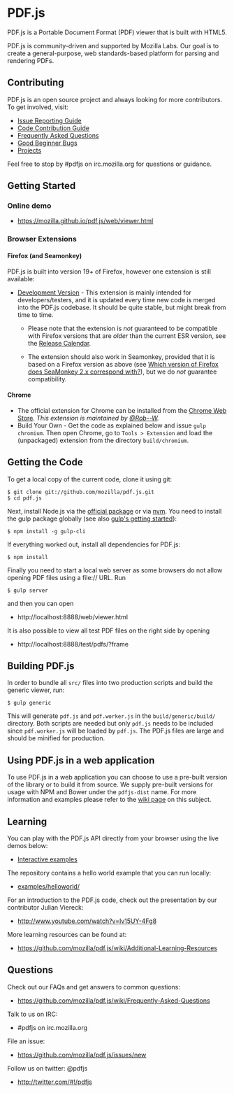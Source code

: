 # PDF.js

PDF.js is a Portable Document Format (PDF) viewer that is built with HTML5.

PDF.js is community-driven and supported by Mozilla Labs. Our goal is to
create a general-purpose, web standards-based platform for parsing and
rendering PDFs.

## Contributing

PDF.js is an open source project and always looking for more contributors. To
get involved, visit:

+ [Issue Reporting Guide](https://github.com/mozilla/pdf.js/blob/master/.github/CONTRIBUTING.md)
+ [Code Contribution Guide](https://github.com/mozilla/pdf.js/wiki/Contributing)
+ [Frequently Asked Questions](https://github.com/mozilla/pdf.js/wiki/Frequently-Asked-Questions)
+ [Good Beginner Bugs](https://github.com/mozilla/pdf.js/issues?direction=desc&labels=5-good-beginner-bug&page=1&sort=created&state=open)
+ [Projects](https://github.com/mozilla/pdf.js/projects)

Feel free to stop by #pdfjs on irc.mozilla.org for questions or guidance.

## Getting Started

### Online demo

+ https://mozilla.github.io/pdf.js/web/viewer.html

### Browser Extensions

#### Firefox (and Seamonkey)

PDF.js is built into version 19+ of Firefox, however one extension is still available:

+ [Development Version](http://mozilla.github.io/pdf.js/extensions/firefox/pdf.js.xpi) - This extension is mainly intended for developers/testers, and it is updated every time new code is merged into the PDF.js codebase. It should be quite stable, but might break from time to time.

  + Please note that the extension is *not* guaranteed to be compatible with Firefox versions that are *older* than the current ESR version, see the [Release Calendar](https://wiki.mozilla.org/RapidRelease/Calendar#Past_branch_dates).

  + The extension should also work in Seamonkey, provided that it is based on a Firefox version as above (see [Which version of Firefox does SeaMonkey 2.x correspond with?](https://wiki.mozilla.org/SeaMonkey/FAQ#General)), but we do *not* guarantee compatibility.

#### Chrome

+ The official extension for Chrome can be installed from the [Chrome Web Store](https://chrome.google.com/webstore/detail/pdf-viewer/oemmndcbldboiebfnladdacbdfmadadm).
*This extension is maintained by [@Rob--W](https://github.com/Rob--W).*
+ Build Your Own - Get the code as explained below and issue `gulp chromium`. Then open
Chrome, go to `Tools > Extension` and load the (unpackaged) extension from the
directory `build/chromium`.

## Getting the Code

To get a local copy of the current code, clone it using git:

    $ git clone git://github.com/mozilla/pdf.js.git
    $ cd pdf.js

Next, install Node.js via the [official package](http://nodejs.org) or via
[nvm](https://github.com/creationix/nvm). You need to install the gulp package
globally (see also [gulp's getting started](https://github.com/gulpjs/gulp/blob/master/docs/getting-started.md#getting-started)):

    $ npm install -g gulp-cli

If everything worked out, install all dependencies for PDF.js:

    $ npm install

Finally you need to start a local web server as some browsers do not allow opening
PDF files using a file:// URL. Run

    $ gulp server

and then you can open

+ http://localhost:8888/web/viewer.html

It is also possible to view all test PDF files on the right side by opening

+ http://localhost:8888/test/pdfs/?frame

## Building PDF.js

In order to bundle all `src/` files into two production scripts and build the generic
viewer, run:

    $ gulp generic

This will generate `pdf.js` and `pdf.worker.js` in the `build/generic/build/` directory.
Both scripts are needed but only `pdf.js` needs to be included since `pdf.worker.js` will
be loaded by `pdf.js`. The PDF.js files are large and should be minified for production.

## Using PDF.js in a web application

To use PDF.js in a web application you can choose to use a pre-built version of the library
or to build it from source. We supply pre-built versions for usage with NPM and Bower under
the `pdfjs-dist` name. For more information and examples please refer to the
[wiki page](https://github.com/mozilla/pdf.js/wiki/Setup-pdf.js-in-a-website) on this subject.

## Learning

You can play with the PDF.js API directly from your browser using the live
demos below:

+ [Interactive examples](http://mozilla.github.io/pdf.js/examples/index.html#interactive-examples)

The repository contains a hello world example that you can run locally:

+ [examples/helloworld/](https://github.com/mozilla/pdf.js/blob/master/examples/helloworld/)

For an introduction to the PDF.js code, check out the presentation by our
contributor Julian Viereck:

+ http://www.youtube.com/watch?v=Iv15UY-4Fg8

More learning resources can be found at:

+ https://github.com/mozilla/pdf.js/wiki/Additional-Learning-Resources

## Questions

Check out our FAQs and get answers to common questions:

+ https://github.com/mozilla/pdf.js/wiki/Frequently-Asked-Questions

Talk to us on IRC:

+ #pdfjs on irc.mozilla.org

File an issue:

+ https://github.com/mozilla/pdf.js/issues/new

Follow us on twitter: @pdfjs

+ http://twitter.com/#!/pdfjs
